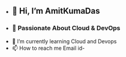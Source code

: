 - ## 👋 **Hi, I’m AmitKumaDas**
- ### 👀 Passionate About Cloud & DevOps
- 🌱 I’m currently learning Cloud and Devops
- 📫 How to reach me Email id- 
   
<!---
AmitKumaDas/AmitKumaDas is a ✨ special ✨ repository because its `README.md` (this file) appears on your GitHub profile.
You can click the Preview link to take a look at your changes.
--->
